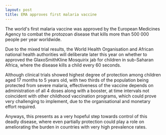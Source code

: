 ```yaml
---
layout: post
title: EMA approves first malaria vaccine
---
```


The world's first malaria vaccine was approved by the European Medicines Agency to combat the protozoan disease that kills more than 500 000 people per year worldwide.

Due to the mixed trial results, the World Health Organisation and African national health authorities will deliberate later this year on whether to approved the GlaxoSmithKline Mosquirix jab for children in sub-Saharan Africa, where the disease kills a child every 60 seconds.

Although clinical trials showed highest degree of protection among children aged 17 months to 5 years old, with two thirds of the population being protected from severe malaria, effectiveness of the vaccine depends on administration of all 4 doses along with a booster, at time intervals not coincident with other childhood vaccination programs, which could prove very challenging to implement, due to the organisational and monetary effort required.

Anyways, this presents as a very hopeful step towards control of this deadly disease, where even partially protection could play a role on ameliorating the burden in countries with very high prevalence rates. 
